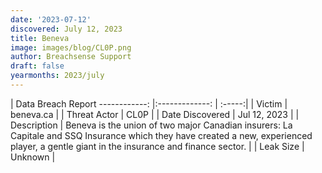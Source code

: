 ```yaml
---
date: '2023-07-12'
discovered: July 12, 2023
title: Beneva
image: images/blog/CL0P.png
author: Breachsense Support
draft: false
yearmonths: 2023/july
---
```



| Data Breach Report
------------:     |:-------------:    | :-----:|
| Victim      | beneva.ca      | 
| Threat Actor      | CL0P      | 
| Date Discovered      | Jul 12, 2023      | 
| Description      | Beneva is the union of two major Canadian insurers: La Capitale and SSQ Insurance which they have created a new, experienced player, a gentle giant in the insurance and finance sector.      | 
| Leak Size      | Unknown      | 

